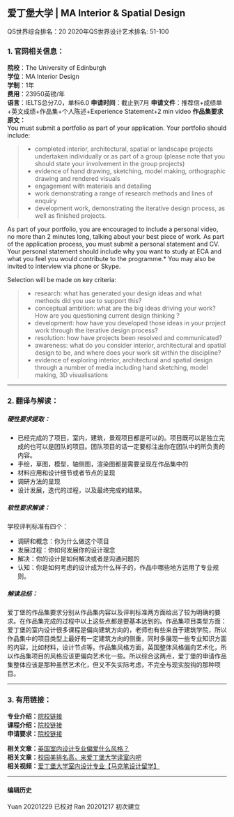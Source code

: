 ## 爱丁堡大学 | MA Interior & Spatial Design

QS世界综合排名：20
2020年QS世界设计艺术排名: 51-100  

### 1. 官网相关信息：

**院校**：The University of Edinburgh  
**学位**：MA Interior Design  
**学制**：1年  
**费用**：23950英镑/年  
**语言**：IELTS总分7.0，单科6.0
**申请时间**：截止到7月
**申请文件**：推荐信+成绩单+英文成绩+作品集+个人陈述+Experience Statement+2 min video
**作品集要求原文：**  
You must submit a portfolio as part of your application. Your portfolio should include:
> - completed interior, architectural, spatial or landscape projects undertaken individually or as part of a group (please note that you should state your involvement in the group projects)
> - evidence of hand drawing, sketching, model making, orthographic drawing and rendered visuals
> - engagement with materials and detailing
> - work demonstrating a range of research methods and lines of enquiry
> - development work, demonstrating the iterative design process, as well as finished projects.

As part of your portfolio, you are encouraged to include a personal video, no more than 2 minutes long, talking about your best piece of work.
As part of the application process, you must submit a personal statement and CV. Your personal statement should include why you want to study at ECA and what you feel you would contribute to the programme.* You may also be invited to interview via phone or Skype.

Selection will be made on key criteria:
> - research: what has generated your design ideas and what methods did you use to support this?
> - conceptual ambition: what are the big ideas driving your work? How are you questioning current design thinking ?
> - development: how have you developed those ideas in your project work through the iterative design process?
> - resolution: how have projects been resolved and communicated?
> - awareness: what do you consider interior, architectural and spatial design to be, and where does your work sit within the discipline?
> - evidence of exploring interior, architectural and spatial design through a number of media including hand sketching, model making, 3D visualisations


---


### 2. 翻译与解读：

##### 硬性要求提取：
- 已经完成的了项目，室内，建筑，景观项目都是可以的。项目既可以是独立完成的也可以是团队的项目。团队项目的话一定要标注出你在团队中的所负责的内容。
- 手绘，草图，模型，轴侧图，渲染图都是需要呈现在作品集中的
- 材料应用和设计细节或者节点的呈现
- 调研方法的呈现
- 设计发展，迭代的过程，以及最终完成的结果。


##### 软性要求解读：
学校评判标准有四个：

- 调研和概念：你为什么做这个项目
- 发展过程：你如何发展你的设计理念  
- 解决：你的设计是如何解决或者是沟通问题的  
- 认知：你是如何考虑的设计成为什么样子的，作品中哪些地方运用了专业规则。

##### 解读总结：
爱丁堡的作品集要求分别从作品集内容以及评判标准两方面给出了较为明确的要求。在作品集完成的过程中以上这些点都是要基本达到的。作品集项目类型方面：爱丁堡的室内设计很多课程是偏向建筑方向的，老师也有些来自于建筑学院，所以作品集中的项目类型上最好有一定建筑方向的侧重，同时多展现一些专业知识方面的内容，比如材料，设计节点等。作品集风格方面，英国整体风格偏向艺术化，所以作品集项目的风格应该更偏向艺术化一些。所以综合这两点，爱丁堡的申请作品集整体应该是那种虽然艺术化，但又不失实际考虑，不完全与现实脱钩的那种项目。

---


### 3. 有用链接：

**专业介绍：**[院校链接](https://www.ed.ac.uk/studying/postgraduate/degrees/index.php?r=site/view&id=737/)  
**课程介绍：**[院校链接](http://www.drps.ed.ac.uk/17-18/dpt/ptmartinde1f.htm)  
**申请要求：**[院校链接](https://www.ed.ac.uk/studying/postgraduate/degrees/index.php?r=site/view&id=737)

**相关文章：**[英国室内设计专业偏爱什么风格？](http://www.makebi.net/32984.html)  
**相关文章：**[校园美排名高，来爱丁堡大学读室内吧](http://www.makebi.net/26708.html)      
**相关视频：**[爱丁堡大学室内设计专业【马克笔设计留学】](https://www.bilibili.com/video/av22923284)  



---


#### 编辑历史
Yuan 20201229 已校对
Ran 20201217 初次建立
